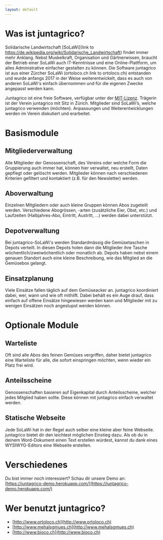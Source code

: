 ```yaml
---
layout: default
---
```


# Was ist juntagrico?


Solidarische Landwirtschaft [SoLaWi](link to https://de.wikipedia.org/wiki/Solidarische_Landwirtschaft) findet immer mehr Anklang. Nebst Muskelkraft, Organisation und Gärtnerwissen, braucht der Betrieb einer SoLaWi auch IT-Kenntnisse und eine Online-Plattform, um alles Administrative einfacher gestalten zu können.
Die Software juntagrico ist aus einer Zürcher SoLaWi (ortoloco.ch link to ortoloco.ch) entstanden und wurde anfangs 2017 in der Weise weiterentwickelt, dass es auch von anderen SoLaWi's einfach übernommen und für die eigenen Zwecke angepasst werden kann.

Juntagrico ist eine freie Software, verfügbar unter der [MIT-Lizenz](https://en.wikipedia.org/wiki/MIT_License). Trägerin ist der Verein juntagrico mit Sitz in Zürich. Mitglieder sind SoLaWi’s, welche juntagrico verwenden (möchten). Anpassungen und Weiterentwicklungen werden im Verein diskutiert und erarbeitet. 

# Basismodule

## Mitgliederverwaltung 
Alle Mitglieder der Genossenschaft, des Vereins oder welche Form die Gruppierung auch immer hat, können hier verwaltet, neu erstellt, Daten gepflegt oder gelöscht werden. Mitglieder können nach verschiedenen Kriterien gefiltert und kontaktiert (z.B. für den Newsletter) werden.

## Aboverwaltung
Einzelnen Mitgliedern oder auch kleine Gruppen können Abos zugeteilt werden. Verschiedene Abogrössen, -arten (zusätzliche Eier, Obst, etc.) und Laufzeiten (Halbjahres-Abo, Eintritt, Austritt, ...) werden dabei unterstützt.

## Depotverwaltung
Bei juntagrico-SoLaWi's werden Standardmässig die Gemüsetaschen in Depots verteilt. In diesen Depots holen dann die Mitglieder ihre Tasche wöchentlich/zweiwöchentlich oder monatlich ab. Depots haben nebst einem genauen Standort auch eine kleine Beschreibung, wie das Mitglied an die Gemüsebox gelangt.

## Einsatzplanung
Viele Einsätze fallen täglich auf dem Gemüseacker an. juntagrico koordiniert dabei, wer, wann und wie oft mithilft. Dabei behält es ein Auge drauf, dass einfach auf offene Einsätze hingewiesen werden kann und Mitglieder mit zu wenigen Einsätzen noch angestupst werden können.

# Optionale Module

## Warteliste
Oft sind alle Abos des feinen Gemüses vergriffen, daher bietet juntagrico eine Warteliste für alle, die sofort einspringen möchten, wenn wieder ein Platz frei wird.

## Anteilsscheine
Genossenschaften basieren auf Eigenkapital durch Anteilsscheine, welcher jedes Mitglied haben sollte. Diese können mit juntagrico einfach verwaltet werden.

## Statische Webseite
Jede SoLaWi hat in der Regel auch selber eine kleine aber feine Webseite. juntagrico bietet dir den leichtest möglichen Einstieg dazu. Als ob du in deinem Word-Dokument einen Text erstellen würdest, kannst du dank eines WYSIWYG-Editors eine Webseite erstellen.

# Verschiedenes

Du bist immer noch interessiert? Schau dir unsere Demo an:
[https://juntagrico-demo.herokuapp.com/](https://juntagrico-demo.herokuapp.com/)

# Wer benutzt juntagrico?
* [http://www.ortoloco.ch](http://www.ortoloco.ch)
* [http://www.mehalsgmues.ch](http://www.mehalsgmues.ch)
* [http://www.bioco.ch](http://www.bioco.ch)
